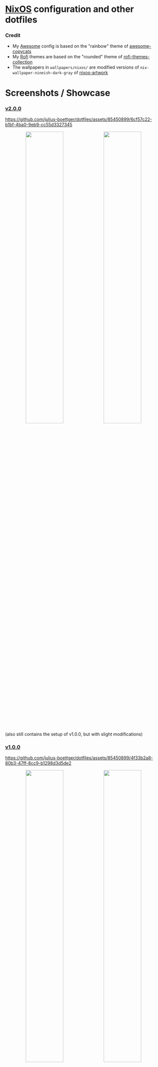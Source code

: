 # [NixOS](https://nixos.org/) configuration and other dotfiles

### Credit
- My [Awesome](https://awesomewm.org/) config is based on the "rainbow" theme of [awesome-copycats](https://github.com/lcpz/awesome-copycats)
- My [Rofi](https://github.com/lbonn/rofi) themes are based on the "rounded" theme of [rofi-themes-collection](https://github.com/newmanls/rofi-themes-collection)
- The wallpapers in `wallpapers/nixos/` are modified versions of `nix-wallpaper-nineish-dark-gray` of [nixos-artwork](https://github.com/NixOS/nixos-artwork)

# Screenshots / Showcase
### [v2.0.0](https://github.com/julius-boettger/dotfiles/releases/tag/v2.0.0)
https://github.com/julius-boettger/dotfiles/assets/85450899/6cf57c22-b1bf-4ba0-9eb9-cc55d3327345
<p align="middle">
  <img src=".github/assets/v2.0.0/screenshot1.png" width="49%" />
  <img src=".github/assets/v2.0.0/screenshot2.png" width="49%" /> 
</p>
(also still contains the setup of v1.0.0, but with slight modifications)

### [v1.0.0](https://github.com/julius-boettger/dotfiles/releases/tag/v1.0.0)
https://github.com/julius-boettger/dotfiles/assets/85450899/4f33b2a8-80b3-47ff-8cc9-b1298d3d5de2
<p align="middle">
  <img src=".github/assets/v1.0.0/screenshot1.png" width="49%" />
  <img src=".github/assets/v1.0.0/screenshot2.png" width="49%" /> 
</p>

# About this repo
- This repo contains configuration files I daily drive on multiple machines, including Windows ones through [WSL](https://learn.microsoft.com/en-us/windows/wsl/). Its purpose is:
    - providing version control for my config files
    - serving as documentation and inspiration for customizing your system
- With this repo you get a [Flake](https://nixos.wiki/wiki/Flakes)-based [NixOS](https://nixos.org) configuration that includes...
  - two fully functional desktop sessions:
    - [Awesome](https://github.com/awesomeWM/awesome) (on Xorg)
    - [Hyprland](https://hyprland.org/) (on Wayland)
    - => See [Installation (Desktop)](#installation-desktop)
  - a nice [WSL](https://learn.microsoft.com/en-us/windows/wsl/) setup
    - => See [Installation (WSL)](#installation-wsl)
- See [Content overview](#content-overview) for explanations of files and directories in this repo.
- ⚠️ Basic knowledge of [NixOS](https://nixos.org/) usage, including [Nix flakes](https://nixos.wiki/wiki/Flakes), is needed for all of the provided installation guides.

# Content overview

### Directory structure
- `devices/` contains device-specific config
- `misc/` contains... miscellaneous things
- `modules/` contains Nix modules as well as config files for the software the module configures
  - e.g. `modules/hyprland` contains a `default.nix` to install [Hyprland](https://hyprland.org/) on [NixOS](https://nixos.org/), but also a `hyprland.conf` to configure [Hyprland](https://hyprland.org/)
- `packages/` contains Nix packages that I maintain locally as they do not have an official counterpart
- `wallpapers/` should be self-explanatory

### Noteworthy files

| File | Description |
|------|-------------|
| `devices/[DEVICE]/fastfetch/` | Device-specific [fastfetch](https://github.com/fastfetch-cli/fastfetch) configurations |
| `misc/update/` | Scripts to automatically update and clean up [NixOS](https://nixos.org) after a prompt every saturday |
| `misc/autostart.sh` | Shell script that [Awesome](https://github.com/awesomeWM/awesome) and [Hyprland](https://hyprland.org/) run on startup |
| `misc/notification.wav` | Notification sound |
| `modules/alacritty/alacritty.toml` | [Alacritty](https://github.com/alacritty/alacritty) configuration |
| `modules/awesome/` | [Awesome](https://github.com/awesomeWM/awesome) configuration including a custom theme based on [awesome-copycats](https://github.com/lcpz/awesome-copycats)' "rainbow" theme |
| `modules/copyq/copyq.conf` | [CopyQ](https://github.com/hluk/CopyQ) configuration with custom theme |
| `modules/eww/` | [Eww](https://github.com/elkowar/eww) configuration with custom widgets |
| `modules/firefox/firefox.css` | `userChrome.css` for [Firefox](https://www.mozilla.org/en-US/firefox/new/) |
| `modules/fish/init.fish` | `config.fish` for [Fish](https://github.com/fish-shell/fish-shell) |
| `modules/gitnuro/gitnuro.json` | [Gitnuro](https://github.com/JetpackDuba/Gitnuro) theme |
| `modules/hyprland/hyprland.conf` | [Hyprland](https://hyprland.org/) configuration |
| `modules/jetbrains/.ideavimrc` | Like `.vimrc`, but for [IntelliJ IDEA](https://github.com/JetBrains/intellij-community) using [IdeaVim](https://github.com/JetBrains/ideavim) |
| `modules/rofi/` | [Rofi](https://github.com/lbonn/rofi) (Wayland fork) themes |
| `modules/sddm-sugar-candy/sddm-sugar-candy.conf` | [sddm-sugar-candy](https://github.com/Kangie/sddm-sugar-candy) configuration |
| `modules/starship/starship.toml` | [Starship](https://github.com/starship/starship) configuration |
| `modules/swaylock-effects/swaylock-effects.sh` | Shell script to call [Swaylock-effects](https://github.com/jirutka/swaylock-effects) with custom options |
| `modules/swaync/` | [SwayNotificationCenter](https://github.com/ErikReider/SwayNotificationCenter) configuration with custom theme |
| `modules/vim/.vimrc` | [Vim](https://github.com/vim/vim) configuration |
| `modules/vscodium/vscodium.json` | `settings.json` for [VSCodium](https://github.com/VSCodium/vscodium) |
| `wallpapers/nixos/` | [NixOS](https://nixos.org) logo wallpapers in all kinds of color combinations |

# Installation (Desktop)

- The following guide explains the installation of [NixOS](https://nixos.org/) with my configuration on a desktop system.
- ⚠️ I try to make this config as modular and hardware independent as it makes sense for my time, but you might still have to change some things to make it work with your hardware.
- If you still want to try setting this up, here you go...

Download the "Minimal ISO image" of NixOS from [here](https://nixos.org/download/#nix-more), write it to a USB drive (e.g. with [USBImager](https://bztsrc.gitlab.io/usbimager/)) and boot it. If you don't have a wired internet connection, see how to set up wifi in the installer [here](https://nixos.org/manual/nixos/stable/#sec-installation-manual-networking).

Next, we will continue with some commands:
```shell
# you might want to change your keyboard layout, e.g.
sudo loadkeys de

cd /tmp
# download disko disk config
# you probably don't want to use my exact configuration,
# see https://github.com/nix-community/disko to build your own
curl -o disk-config.nix https://raw.githubusercontent.com/julius-boettger/dotfiles/main/devices/desktop/disk-config.nix
# check names of available disks
lsblk
# adjust disk config
vim disk-config.nix
# run disko
sudo nix --experimental-features "nix-command flakes" run github:nix-community/disko -- --mode disko /tmp/disk-config.nix
# check if resulting mounts look plausible 
mount | grep /mnt

# prepare nixos config
sudo nixos-generate-config --no-filesystems --root /mnt
cd /mnt/etc/nixos
sudo mv /tmp/disk-config.nix .

# start editing the config, keep on reading to see what you should change
sudo vim configuration.nix
```

There should be a ton of commented-out code in this file that might be useful for you, feel free to comment it in.

Particularly important is that your configuration contains the following:

```sh
imports = [
  # import disko and disk config
  "${builtins.fetchTarball "https://github.com/nix-community/disko/archive/master.tar.gz"}/module.nix"
  ./disk-config.nix
  # import generated hardware config
  ./hardware-configuration.nix
];

# set keyboard layout
console.keyMap = "de";

# make sure your favorite editor is available
environment.systemPackages = with pkgs; [
  vim
];
```

Save your changes and run `sudo nixos-install`.

Shutdown your system, remove the USB drive and boot your newly installed operating system.

Then run some more commands:

```sh
# make sure git is available, e.g. with
nix-shell -p git

# clone this repository to obtain my configuration
cd /etc
# clone current commit (although you don't know what you get)
git clone --recurse-submodules https://github.com/julius-boettger/dotfiles.git
# clone specific release (you know what you get, but v1.0.0 might not work anymore)
git clone --branch v2.0.0 --depth 1 --recurse-submodules https://github.com/julius-boettger/dotfiles.git

# copy over your disk and hardware config (!)
cp -f /etc/nixos/hardware-configuration.nix /etc/dotfiles/devices/desktop/
cp -f /etc/nixos/disk-config.nix /etc/dotfiles/devices/desktop/
```

> Paths like `devices/desktop/default.nix` are referencing the content of this repo, which should now be in `/etc/dotfiles/`, so the full path in this case would be `/etc/dotfiles/devices/desktop/default.nix`.

There are some files you now should take a look at and adjust them to your liking:
- `variables.nix` (should explain itself)
- `default.nix` and `hyprland.conf` in `devices/desktop/` contain some device- / hardware-specific configuration like setting the resolution, mounting a partition, ... You may pick and choose what seems useful to you, or just delete it.
- Of course you may also want to look at and change every other file ;)

```shell
# make sure the nix flake can see all your files
cd /etc/dotfiles
git add .

# rebuild the system
# after you've done this once, `flake-rebuild` should be available as a shorthand that serves the same purpose.
nixos-rebuild switch --flake /etc/dotfiles#desktop --impure

# set a password for your created user
passwd <USER>

# transfer ownership of the config to your created user to make editing it more comfortable
chown -R <USER>:root /etc/dotfiles
```

Next: `reboot` for good measure.

~~Set [Gitnuro](https://github.com/JetpackDuba/Gitnuro) theme: Run Gitnuro, open the settings and click the "Open file" button next to "Custom theme". Select `modules/gitnuro/gitnuro.json` and click on "Accept".~~ (My theme is currently broken)

To set a wallpaper for [SDDM](https://github.com/sddm/sddm) (the display manager) either put a `login.jpg` in `wallpapers/` or adjust the path to the wallpaper at the top of `modules/sddm-sugar-candy/sddm-sugar-candy.conf`.

By default, both the Awesome and the Hyprland session use a random wallpaper out of `wallpapers/nixos/` on every reload. But there's an easy way to set up your own wallpapers on Hyprland: Put just one (or multiple!)  in `wallpapers/misc/`. A random one will be selected on each reload if you have multiple. You can also configure corresponding accent colors for each wallpaper that will be used e.g. for the client border color. To do this, ajdust `modules/hyprland/wallpaper.py`. You will figure it out.

If you notice that the mouse cursor looks different when hovering over some apps, try setting it with `nwg-look` (Wayland) or `lxappearance` (Xorg).

And then you should be all set up!  Feel free to reach out if there's something missing, misleading or incorrect in this installation guide. (Also reach out if you know how to automate any step of this setup further!)

# Installation ([WSL](https://learn.microsoft.com/en-us/windows/wsl/))

> The following guide explains installation on a Windows system through [NixOS](https://nixos.org/) on [WSL](https://learn.microsoft.com/en-us/windows/wsl/).

First, make sure WSL is installed and up to date:
```
wsl --install --no-distribution
wsl --update
```
Also make sure to reboot your system to complete the setup (yes, that is necessary).

Then [setup a NixOS distribution](https://nixos.wiki/wiki/WSL), **but** be careful when executing a command containing a path like `.\NixOS\`, you probably want to change that to an absolute path where the installed files can reside permanently, like `C:\Users\[YOUR-USER]\Documents\WSL\NixOS\`.

Now enter your NixOS WSL system with `wsl -d NixOS`, or just with `wsl` if you ran `wsl --set-default NixOS` before.

Run `sudo nix-channel --update`. If you run into errors like `unable to download [...]: Couldn't resolve host name`: Make sure you are not connected to some regulated company network for the rest of this guide, then edit `/etc/resolv.conf` and check that the only uncommented lines in that file are to configure nameservers, e.g. to use google nameservers:
```
nameserver 8.8.4.4
nameserver 8.8.8.8
```
Then run `sudo nix-channel --update` again.

Now run some more commands to setup my config:
```shell
cd /etc
nix-shell -p git --run "sudo git clone --recurse-submodules https://github.com/julius-boettger/dotfiles.git"
```

You now should take a look at `variables.nix`, which should explain its content itself. Of course you may also want to look at and change every other file ;)

Then run some more commands:
```sh
# rebuild the system
# after you've done this once, `flake-rebuild` should be available as a shorthand that serves the same purpose.
nix-shell -p git --run "sudo nixos-rebuild switch --flake /etc/dotfiles#wsl"

# transfer ownership of the config to your created user to make editing it more comfortable
chown -R <USER>:root /etc/dotfiles
```

To see the effects, exit your current WSL session (e.g. with `exit`), force WSL to shutdown (to achieve a restart) with `wsl --shutdown` and then start a new session (e.g. with `wsl -d NixOS`).

You should be greeted by a nice little `fastfetch` now!

At this point it should also be fine to connect to a regulated company network again, reaching the internet should still be possible.

If using your companys VPN ever causes networking issues, use `vpn-start`/`vpn-stop` to start/stop [`wsl-vpnkit`](https://github.com/sakai135/wsl-vpnkit) (`vpn-status` is also available).